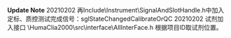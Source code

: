 ********Update Note********
20210202  再Include\Instrument\SignalAndSlotHandle.h中加入定标、质控测试完成信号：sglStateChangedCalibrateOrQC
20210202  试剂加入接口 \HumaClia2000\src\interface\AllInterFace.h 根据项目ID取试剂位置。 
